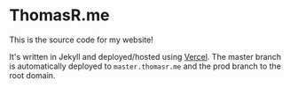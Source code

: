 # ThomasR.me

This is the source code for my website!

It's written in Jekyll and deployed/hosted using [Vercel](https://vercel.com/imtom/thomasrdotme). The master branch is automatically deployed to `master.thomasr.me` and the prod branch to the root domain.